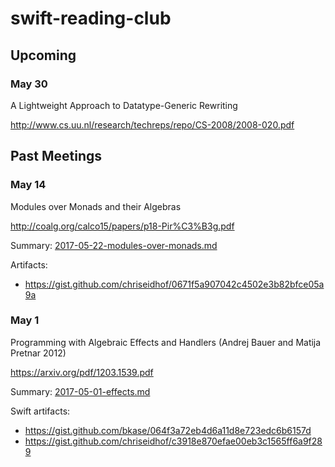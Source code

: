 # swift-reading-club

## Upcoming

### May 30

A Lightweight Approach to Datatype-Generic Rewriting

http://www.cs.uu.nl/research/techreps/repo/CS-2008/2008-020.pdf


## Past Meetings

### May 14

Modules over Monads and their Algebras

http://coalg.org/calco15/papers/p18-Pir%C3%B3g.pdf

Summary: [2017-05-22-modules-over-monads.md](2017-05-22-modules-over-monads.md)

Artifacts:
- https://gist.github.com/chriseidhof/0671f5a907042c4502e3b82bfce05a9a

### May 1

Programming with Algebraic Effects and Handlers (Andrej Bauer and Matija Pretnar 2012)

https://arxiv.org/pdf/1203.1539.pdf

Summary: [2017-05-01-effects.md](2017-05-01-effects.md)

Swift artifacts:
- https://gist.github.com/bkase/064f3a72eb4d6a11d8e723edc6b6157d
- https://gist.github.com/chriseidhof/c3918e870efae00eb3c1565ff6a9f289
